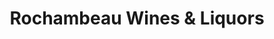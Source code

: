 ---
title: "Rochambeau Wines & Liquors"
url: /dobbs-ferry/rochambeau-wines-and-liquors/
shop: alcohol
---